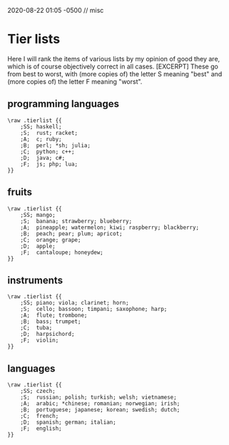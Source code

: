 2020-08-22 01:05 -0500 // misc

# Tier lists

Here I will rank the items of various lists by my opinion of good they are,
which is of course objectively correct in all cases. [EXCERPT]
These go from best to worst,
with (more copies of) the letter S meaning "best"
and (more copies of) the letter F meaning "worst".

## programming languages

    \raw .tierlist {{
        ;SS; haskell;
        ;S;  rust; racket;
        ;A;  c; ruby;
        ;B;  perl; *sh; julia;
        ;C;  python; c++;
        ;D;  java; c#;
        ;F;  js; php; lua;
    }}

## fruits

    \raw .tierlist {{
        ;SS; mango;
        ;S;  banana; strawberry; blueberry;
        ;A;  pineapple; watermelon; kiwi; raspberry; blackberry;
        ;B;  peach; pear; plum; apricot;
        ;C;  orange; grape;
        ;D;  apple;
        ;F;  cantaloupe; honeydew;
    }}

## instruments

    \raw .tierlist {{
        ;SS; piano; viola; clarinet; horn;
        ;S;  cello; bassoon; timpani; saxophone; harp;
        ;A;  flute; trombone;
        ;B;  bass; trumpet;
        ;C;  tuba;
        ;D;  harpsichord;
        ;F;  violin;
    }}

## languages

    \raw .tierlist {{
        ;SS; czech;
        ;S;  russian; polish; turkish; welsh; vietnamese;
        ;A;  arabic; *chinese; romanian; norwegian; irish;
        ;B;  portuguese; japanese; korean; swedish; dutch;
        ;C;  french;
        ;D;  spanish; german; italian;
        ;F;  english;
    }}
